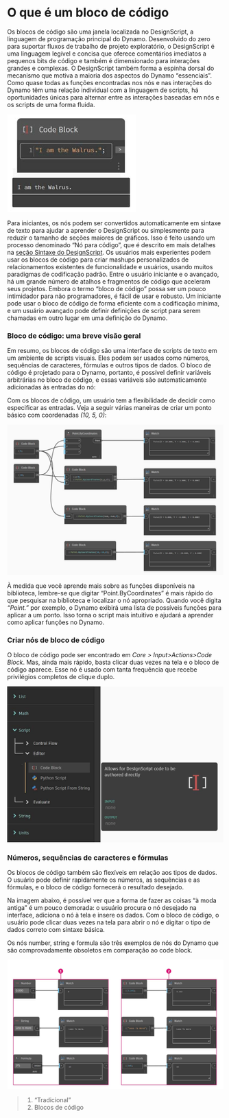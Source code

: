 # O que é um bloco de código

Os blocos de código são uma janela localizada no DesignScript, a linguagem de programação principal do Dynamo. Desenvolvido do zero para suportar fluxos de trabalho de projeto exploratório, o DesignScript é uma linguagem legível e concisa que oferece comentários imediatos a pequenos bits de código e também é dimensionado para interações grandes e complexas. O DesignScript também forma a espinha dorsal do mecanismo que motiva a maioria dos aspectos do Dynamo “essenciais”. Como quase todas as funções encontradas nos nós e nas interações do Dynamo têm uma relação individual com a linguagem de scripts, há oportunidades únicas para alternar entre as interações baseadas em nós e os scripts de uma forma fluida. &#x20;

![](../images/8-1/1/codeblock.jpg)

Para iniciantes, os nós podem ser convertidos automaticamente em sintaxe de texto para ajudar a aprender o DesignScript ou simplesmente para reduzir o tamanho de seções maiores de gráficos. Isso é feito usando um processo denominado “Nó para código”, que é descrito em mais detalhes na [seção Sintaxe do DesignScript](7-2\_design-script-syntax.md). Os usuários mais experientes podem usar os blocos de código para criar mashups personalizados de relacionamentos existentes de funcionalidade e usuários, usando muitos paradigmas de codificação padrão. Entre o usuário iniciante e o avançado, há um grande número de atalhos e fragmentos de código que aceleram seus projetos. Embora o termo “bloco de código” possa ser um pouco intimidador para não programadores, é fácil de usar e robusto. Um iniciante pode usar o bloco de código de forma eficiente com a codificação mínima, e um usuário avançado pode definir definições de script para serem chamadas em outro lugar em uma definição do Dynamo.

### Bloco de código: uma breve visão geral&#x20;

Em resumo, os blocos de código são uma interface de scripts de texto em um ambiente de scripts visuais. Eles podem ser usados como números, sequências de caracteres, fórmulas e outros tipos de dados. O bloco de código é projetado para o Dynamo, portanto, é possível definir variáveis arbitrárias no bloco de código, e essas variáveis são automaticamente adicionadas às entradas do nó:

Com os blocos de código, um usuário tem a flexibilidade de decidir como especificar as entradas. Veja a seguir várias maneiras de criar um ponto básico com coordenadas _(10, 5, 0)_:&#x20;

![](<../images/8-1/1/codeblock brief overview.jpg>)

À medida que você aprende mais sobre as funções disponíveis na biblioteca, lembre-se que digitar “Point.ByCoordinates” é mais rápido do que pesquisar na biblioteca e localizar o nó apropriado. Quando você digita _“Point.”_ por exemplo, o Dynamo exibirá uma lista de possíveis funções para aplicar a um ponto. Isso torna o script mais intuitivo e ajudará a aprender como aplicar funções no Dynamo.

### Criar nós de bloco de código

O bloco de código pode ser encontrado em _Core > Input>Actions>Code Block_. Mas, ainda mais rápido, basta clicar duas vezes na tela e o bloco de código aparece. Esse nó é usado com tanta frequência que recebe privilégios completos de clique duplo.

![](<../images/8-1/1/creating codeblock nodes.jpg>)

### Números, sequências de caracteres e fórmulas

Os blocos de código também são flexíveis em relação aos tipos de dados. O usuário pode definir rapidamente os números, as sequências e as fórmulas, e o bloco de código fornecerá o resultado desejado.

Na imagem abaixo, é possível ver que a forma de fazer as coisas “à moda antiga” é um pouco demorada: o usuário procura o nó desejado na interface, adiciona o nó à tela e insere os dados. Com o bloco de código, o usuário pode clicar duas vezes na tela para abrir o nó e digitar o tipo de dados correto com sintaxe básica.

Os nós number, string e formula são três exemplos de nós do Dynamo que são comprovadamente obsoletos em comparação ao code block.

![](<../images/8-1/1/old school vs code blocks nodes.jpg>)

> 1. “Tradicional”
> 2. Blocos de código

